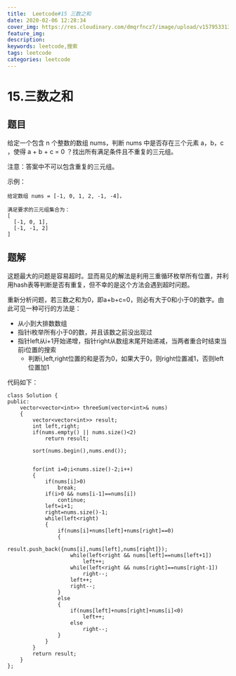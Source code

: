 ```yaml
---
title:  Leetcode#15 三数之和
date: 2020-02-06 12:28:34
cover_img: https://res.cloudinary.com/dmqrfncz7/image/upload/v1579533135/timg_1_o6pkuf.jpg
feature_img:
description:
keywords: leetcode,搜索
tags: leetcode
categories: leetcode
---
```


# 15.三数之和

## 题目
给定一个包含 n 个整数的数组 nums，判断 nums 中是否存在三个元素 a，b，c ，使得 a + b + c = 0 ？找出所有满足条件且不重复的三元组。

注意：答案中不可以包含重复的三元组。

示例：
```
给定数组 nums = [-1, 0, 1, 2, -1, -4]，

满足要求的三元组集合为：
[
  [-1, 0, 1],
  [-1, -1, 2]
]
```
## 题解
这题最大的问题是容易超时。显而易见的解法是利用三重循环枚举所有位置，并利用hash表等判断是否有重复，但不幸的是这个方法会遇到超时问题。

重新分析问题，若三数之和为0，即a+b+c=0，则必有大于0和小于0的数字。由此可见一种可行的方法是：
- 从小到大排数数组
- 指针i枚举所有小于0的数，并且该数之前没出现过
- 指针left从i+1开始递增，指针right从数组末尾开始递减，当两者重合时结束当前i位置的搜索
    - 判断i,left,right位置的和是否为0，如果大于0，则right位置减1，否则left位置加1

代码如下：
```
class Solution {
public:
    vector<vector<int>> threeSum(vector<int>& nums) 
    {
        vector<vector<int>> result;
        int left,right;
        if(nums.empty() || nums.size()<2)
            return result;

        sort(nums.begin(),nums.end());
        
        
        for(int i=0;i<nums.size()-2;i++)
        {
            if(nums[i]>0)
                break;
            if(i>0 && nums[i-1]==nums[i])
                continue;
            left=i+1;
            right=nums.size()-1;
            while(left<right)
            {
                if(nums[i]+nums[left]+nums[right]==0)
                {
                    result.push_back({nums[i],nums[left],nums[right]});
                    while(left<right && nums[left]==nums[left+1])
                        left++;
                    while(left<right && nums[right]==nums[right-1])
                        right--;
                    left++;
                    right--;
                }
                else
                {
                    if(nums[left]+nums[right]+nums[i]<0)
                        left++;
                    else
                        right--;
                }
            }
        }
        return result;
    }
};
```